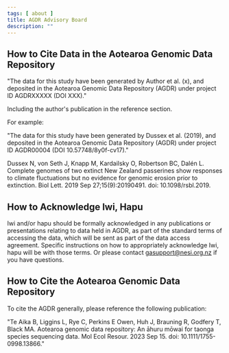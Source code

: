 ```yaml
---
tags: [ about ]
title: AGDR Advisory Board
description: ""
---
```


## How to Cite Data in the Aotearoa Genomic Data Repository

"The data for this study have been generated by Author et al. (x), and deposited in the Aotearoa Genomic Data Repository (AGDR) under project ID AGDRXXXXX (DOI XXX)."

Including the author's publication in the reference section.

For example:

"The data for this study have been generated by Dussex et al. (2019), and deposited in the Aotearoa Genomic Data Repository (AGDR) under project ID AGDR00004 (DOI 10.57748/8y0f-cv17)."

Dussex N, von Seth J, Knapp M, Kardailsky O, Robertson BC, Dalén L. Complete genomes of two extinct New Zealand passerines show responses to climate fluctuations but no evidence for genomic erosion prior to extinction. Biol Lett. 2019 Sep 27;15(9):20190491. doi: 10.1098/rsbl.2019.

## How to Acknowledge Iwi, Hapu

Iwi and/or hapu should be formally acknowledged in any publications or presentations relating to data held in AGDR, as part of the standard terms of accessing the data, which will be sent as part of the data access agreement. Specific instructions on how to appropriately acknowledge Iwi, hapu will be with those terms. Or please contact gasupport@nesi.org.nz if you have questions.

## How to Cite the Aotearoa Genomic Data Repository

To cite the AGDR generally, please reference the following publication:

"Te Aika B, Liggins L, Rye C, Perkins E Owen, Huh J, Brauning R, Godfery T, Black MA. Aotearoa genomic data repository: An āhuru mōwai for taonga species sequencing data. Mol Ecol Resour. 2023 Sep 15. doi: 10.1111/1755-0998.13866."
